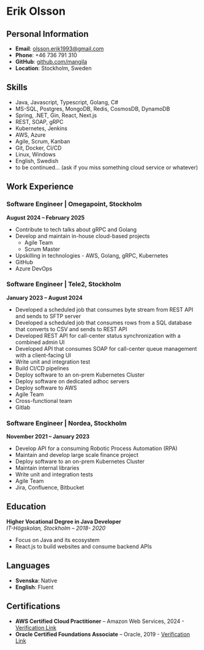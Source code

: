 # Erik Olsson

## Personal Information

- **Email**: olsson.erik1993@gmail.com
- **Phone**: +46 736 791 310
- **GitHub**: [github.com/mangila](https://github.com/mangila)
- **Location**: Stockholm, Sweden

## Skills

- Java, Javascript, Typescript, Golang, C#
- MS-SQL, Postgres, MongoDB, Redis, CosmosDB, DynamoDB
- Spring, .NET, Gin, React, Next.js
- REST, SOAP, gRPC
- Kubernetes, Jenkins
- AWS, Azure
- Agile, Scrum, Kanban
- Git, Docker, CI/CD
- Linux, Windows
- English, Swedish
- to be continued... (ask if you miss something cloud service or whatever)

## Work Experience

### Software Engineer | Omegapoint, Stockholm

**August 2024 – February 2025**

- Contribute to tech talks about gRPC and Golang
- Develop and maintain in-house cloud-based projects
    - Agile Team
    - Scrum Master
- Upskilling in technologies - AWS, Golang, gRPC, Kubernetes
- GitHub
- Azure DevOps

### Software Engineer | Tele2, Stockholm

**January 2023 – August 2024**

- Developed a scheduled job that consumes byte stream from REST API and sends to SFTP server
- Developed a scheduled job that consumes rows from a SQL database that converts to CSV and sends to REST API
- Developed REST API for call-center status synchronization with a combined admin UI
- Developed API that consumes SOAP for call-center queue management with a client-facing UI
- Write unit and integration test
- Build CI/CD pipelines
- Deploy software to an on-prem Kubernetes Cluster
- Deploy software on dedicated adhoc servers
- Deploy software to AWS
- Agile Team
- Cross-functional team
- Gitlab

### Software Engineer | Nordea, Stockholm

**November 2021 – January 2023**

- Develop API for a consuming Robotic Process Automation (RPA)
- Maintain and develop large scale finance project
- Deploy software to an on-prem Kubernetes Cluster
- Maintain internal libraries
- Write unit and integration tests
- Agile Team
- Jira, Confluence, Bitbucket

## Education

**Higher Vocational Degree in Java Developer**  
*IT-Högskolan, Stockholm – 2018- 2020*

- Focus on Java and its ecosystem
- React.js to build websites and consume backend APIs

## Languages

- **Svenska**: Native
- **English**: Fluent

## Certifications

- **AWS Certified Cloud Practitioner** – Amazon Web Services,
  2024 - [Verification Link](https://www.credly.com/badges/99053c41-2556-4869-8275-e01ba43f3336)
- **Oracle Certified Foundations Associate** – Oracle,
  2019 - [Verification Link](https://www.credly.com/badges/3add0bec-fe20-407c-ba69-34a3d29ad343)